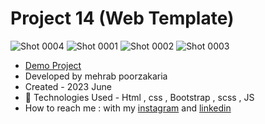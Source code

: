 # Project 14 (Web Template)

![Shot 0004](https://github.com/mmehrab-pz/project-14/assets/99506317/b6cc6f58-a662-4ebc-a46d-e42711a72688)
![Shot 0001](https://github.com/mmehrab-pz/project-14/assets/99506317/7f9a1091-6a7e-4284-bf04-a517505aa098)
![Shot 0002](https://github.com/mmehrab-pz/project-14/assets/99506317/2cfa9e19-125f-41af-a7be-d6d170327ea9)
![Shot 0003](https://github.com/mmehrab-pz/project-14/assets/99506317/f87a5326-1a3d-4dac-9481-00e3a2e65942)

- [Demo Project](https://mmehrab-pz.github.io/project-14/)
- Developed by mehrab poorzakaria
- Created - 2023 June
- 🤖 Technologies Used - Html , css , Bootstrap , scss , JS
- How to reach me : with my
[instagram](https://www.instagram.com/mehrab.poorzakaria_web/) and
[linkedin](https://www.linkedin.com/in/mehrab-poorzakaria-1b2492237/)
